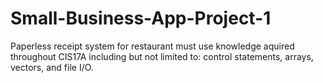# Small-Business-App-Project-1
Paperless receipt system for restaurant
must use knowledge aquired throughout CIS17A including but not limited to: control statements, arrays, vectors, and file I/O.
